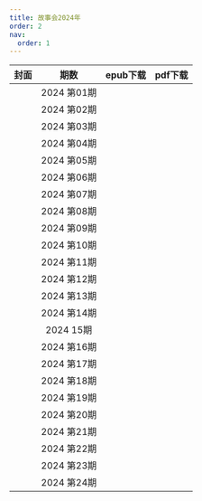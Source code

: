 ```yaml
---
title: 故事会2024年
order: 2
nav:
  order: 1
---
```

| 封面 |     期数     | epub下载 | pdf下载 |
| :--: | :----------: | -------- | ------- |
|      | 2024 第01期 |          |         |
|      | 2024 第02期 |          |         |
|      | 2024 第03期 |          |         |
|      | 2024 第04期 |          |         |
|      | 2024 第05期 |          |         |
|      | 2024 第06期 |          |         |
|      | 2024 第07期 |          |         |
|      | 2024 第08期 |          |         |
|      | 2024 第09期 |          |         |
|      | 2024 第10期 |          |         |
|      | 2024 第11期 |          |         |
|      | 2024 第12期 |          |         |
|      | 2024 第13期 |          |         |
|      | 2024 第14期 |          |         |
|      |  2024 15期  |          |         |
|      | 2024 第16期 |          |         |
|      | 2024 第17期 |          |         |
|      | 2024 第18期 |          |         |
|      | 2024 第19期 |          |         |
|      | 2024 第20期 |          |         |
|      | 2024 第21期 |          |         |
|      | 2024 第22期 |          |         |
|      | 2024 第23期 |          |         |
|      | 2024 第24期 |          |         |
